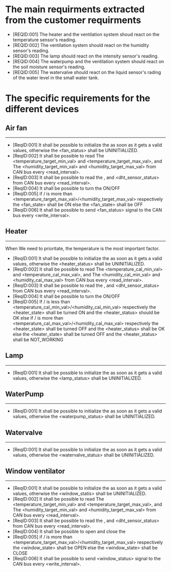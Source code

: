 # The main requirments extracted from the customer requirments

* [REQID:001] The heater and the ventilation system shoud react on the temperature sensor's reading.
* [REQID:002] The ventilation system should react on the humidity sensor's reading.
* [REQID:003] The lamp should react on the intensity sensor's reading.
* [REQID:004] The waterpump and the ventilation system should react on the soil moisture sensor's reading.
* [REQID:005] The watervalve should react on the liquid sensor's rading of the water level in the small water tank.

# The specific requirements for the different devices

## Air fan
___________
* [ReqID:001] It shall be possible to initialize the <fan> as soon as it gets a valid values, otherwise the <fan_status> shall be
            UNINITIALIZED.
* [ReqID:002] It shall be possible to read The <temperature_target_min_val> and <temperature_target_max_val>,
            and The <humidity_target_min_val> and <humidity_target_max_val> from CAN bus every <read_interval>.
* [ReqID:003] It shall be possible to read the <temperature>, <humidity> and <dht_sensor_status> from CAN bus every <read_interval>.
* [ReqID:004] It shall be possible to turn the <fan> ON/OFF
* [ReqID:005] if <temperature>/<humidity> is more than <temperature_target_max_val>/<humidity_target_max_val> respectively
                the <fan_state> shall be ON else the <fan_state> shall be OFF 
* [ReqID:006] It shall be possible to send <fan_status> signal to the CAN bus every <write_interval>.

## Heater                                                                                                     
___________

When We need to prioritate, the temperature is the most important factor.

* [ReqID:001] It shall be possible to initialize the <heater> as soon as it gets a valid values, otherwise the <heater_status> shall be
            UNINITIALIZED.
* [ReqID:002] It shall be possible to read The <temperature_cal_min_val> and <temperature_cal_max_val>,
            and The <humidity_cal_min_val> and <humidity_cal_max_val> from CAN bus every <read_interval>.
* [ReqID:003] It shall be possible to read the <temperature>, <humidity> and <dht_sensor_status> from CAN bus every <read_interval>.
* [ReqID:004] It shall be possible to turn the <heater> ON/OFF
* [ReqID:005] If <temperature>/<humidity> is less than <temperature_cal_min_val>/<humidity_cal_min_val> respectively
                the <heater_state> shall be turned ON and the <heater_status> should be OK
            else if <temperature>/<humidity> is more than <temperature_cal_max_val>/<humidity_cal_max_val> respectively
                the <heater_state> shall be turned OFF and the <heater_status> shall be OK
            else the <heater_state> shall be turned OFF and the <heater_status> shall be NOT_WORKING


## Lamp
________

* [ReqID:001] It shall be possible to initialize the <lamp> as soon as it gets a valid values, otherwise the <lamp_status> shall be
            UNINITIALIZED.


## WaterPump
_____________

* [ReqID:001] It shall be possible to initialize the <waterpump> as soon as it gets a valid values, otherwise the <waterpump_status> shall be
            UNINITIALIZED.


## Watervalve
______________

* [ReqID:001] It shall be possible to initialize the <watervalve> as soon as it gets a valid values, otherwise the <watervalve_status> shall be
            UNINITIALIZED.


## Window ventilator
_____________________

* [ReqID:001] It shall be possible to initialize the <window> as soon as it gets a valid values, otherwise the <window_statis> shall be
            UNINITIALIZED.
* [ReqID:002] It shall be possible to read The <temperature_target_min_val> and <temperature_target_max_val>,
            and The <humidity_target_min_val> and <humidity_target_max_val> from CAN bus every <read_interval>.
* [ReqID:003] It shall be possible to read the <temperature>, <humidity> and <dht_sensor_status> from CAN bus every <read_interval>.
* [ReqID:004] It shall be possible to open and close the <window>
* [ReqID:005] if <temperature>/<humidity> is more than <temperature_target_max_val>/<humidity_target_max_val> respectively
                the <window_state> shall be OPEN else the <window_state> shall be CLOSE 
* [ReqID:006] It shall be possible to send <window_status> signal to the CAN bus every <write_interval>.
